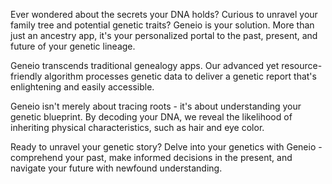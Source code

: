 Ever wondered about the secrets your DNA holds? Curious to unravel your family tree and potential genetic traits? Geneio is your solution. More than just an ancestry app, it's your personalized portal to the past, present, and future of your genetic lineage.

Geneio transcends traditional genealogy apps. Our advanced yet resource-friendly algorithm processes genetic data to deliver a genetic report that's enlightening and easily accessible.

Geneio isn't merely about tracing roots - it's about understanding your genetic blueprint. By decoding your DNA, we reveal the likelihood of inheriting physical characteristics, such as hair and eye color.

Ready to unravel your genetic story? Delve into your genetics with Geneio - comprehend your past, make informed decisions in the present, and navigate your future with newfound understanding.
